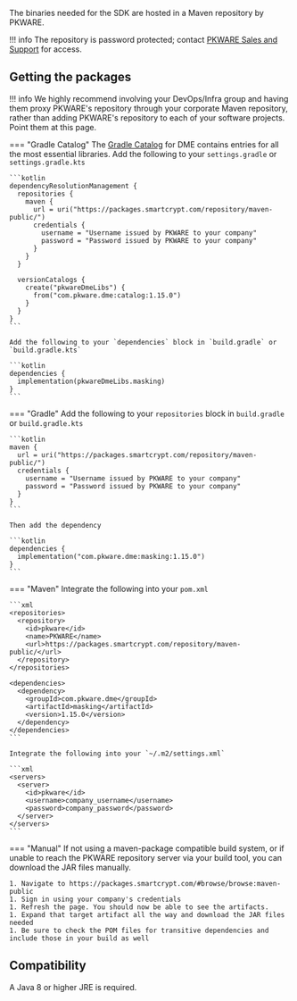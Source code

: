 The binaries needed for the SDK are hosted in a Maven repository by PKWARE.

!!! info
    The repository is password protected; contact [PKWARE Sales and Support](mailto:sales@pkware.com) for access.

## Getting the packages

!!! info
We highly recommend involving your DevOps/Infra group and having them proxy PKWARE's repository through your
corporate Maven repository, rather than adding PKWARE's repository to each of your software projects. Point them at
this page.

=== "Gradle Catalog"
    The [Gradle Catalog] for DME contains entries for all the most essential libraries.
    Add the following to your `settings.gradle` or `settings.gradle.kts`

    ```kotlin
    dependencyResolutionManagement {
      repositories {
        maven {
          url = uri("https://packages.smartcrypt.com/repository/maven-public/")
          credentials {
            username = "Username issued by PKWARE to your company"
            password = "Password issued by PKWARE to your company"
          }
        }
      }
    
      versionCatalogs {
        create("pkwareDmeLibs") {
          from("com.pkware.dme:catalog:1.15.0")
        }
      }
    }
    ```

    Add the following to your `dependencies` block in `build.gradle` or `build.gradle.kts`

    ```kotlin
    dependencies {
      implementation(pkwareDmeLibs.masking)
    }
    ```

=== "Gradle"
    Add the following to your `repositories` block in `build.gradle` or `build.gradle.kts`

    ```kotlin
    maven {
      url = uri("https://packages.smartcrypt.com/repository/maven-public/")
      credentials {
        username = "Username issued by PKWARE to your company"
        password = "Password issued by PKWARE to your company"
      }
    }
    ```

    Then add the dependency

    ```kotlin
    dependencies {
      implementation("com.pkware.dme:masking:1.15.0")
    }
    ```

=== "Maven"
    Integrate the following into your `pom.xml`

    ```xml
    <repositories>
      <repository>
        <id>pkware</id>
        <name>PKWARE</name>
        <url>https://packages.smartcrypt.com/repository/maven-public/</url>
      </repository>
    </repositories>

    <dependencies>
      <dependency>
        <groupId>com.pkware.dme</groupId>
        <artifactId>masking</artifactId>
        <version>1.15.0</version>
      </dependency>
    </dependencies>
    ```

    Integrate the following into your `~/.m2/settings.xml`

    ```xml
    <servers>
      <server>
        <id>pkware</id>
        <username>company_username</username>
        <password>company_password</password>
      </server>
    </servers>
    ```

=== "Manual"
    If not using a maven-package compatible build system, or if unable to reach the PKWARE repository server via your build tool, you can download the JAR files manually.

    1. Navigate to https://packages.smartcrypt.com/#browse/browse:maven-public
    1. Sign in using your company's credentials
    1. Refresh the page. You should now be able to see the artifacts.
    1. Expand that target artifact all the way and download the JAR files needed
    1. Be sure to check the POM files for transitive dependencies and include those in your build as well

## Compatibility

A Java 8 or higher JRE is required.

[Gradle Catalog]: https://docs.gradle.org/current/userguide/platforms.html#sec:importing-published-catalog